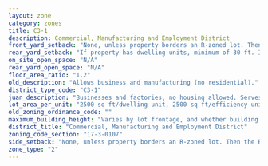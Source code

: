 ```yaml
---
layout: zone
category: zones
title: C3-1
description: Commercial, Manufacturing and Employment District
front_yard_setback: "None, unless property borders an R-zoned lot. Then the front setback must be at least 50% of the R lot&#39;s front setback. (See 17-3-0404.)"
rear_yard_setback: "If property has dwelling units, minimum of 30 ft. If its rear property line borders the side property line of an R-zoned lot, the rear setback must equal the side setback of the R-zoned lot. If rear line borders the R lot&#39;s rear line, setback must be at least 16 ft."
on_site_open_space: "N/A"
rear_yard_open_space: "N/A"
floor_area_ratio: "1.2"
old_description: "Allows business and manufacturing (no residential)."
district_type_code: "C3-1"
juan_description: "Businesses and factories, no housing allowed. Serves as a buffer between manufacturing and residential/commercial districts."
lot_area_per_unit: "2500 sq ft/dwelling unit, 2500 sq ft/efficiency unit, no SRO units allowed"
old_zoning_ordinance_code: ""
maximum_building_height: "Varies by lot frontage, and whether building has ground-floor commercial space. (See 17-3-0408)"
district_title: "Commercial, Manufacturing and Employment District"
zoning_code_section: "17-3-0107"
side_setback: "None, unless property borders an R-zoned lot. Then the R lot&#39;s front setback applies."
zone_type: "2"
---
```

